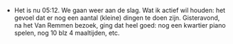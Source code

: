 - Het is nu 05:12. We gaan weer aan de slag. Wat ik actief wil houden: het gevoel dat er nog een aantal (kleine) dingen te doen zijn. Gisteravond, na het Van Remmen bezoek, ging dat heel goed: nog een kwartier piano spelen, nog 10 blz 4 maaltijden, etc.